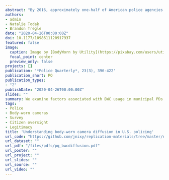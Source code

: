 ```yaml
---
abstract: "By 2016, approximately one-half of American police agencies had adopted body-worn cameras (BWCs). Though a growing body of research has examined the impact of BWCs on outcomes such as use of force, complaints, and perceptions of police, few have considered how and why some agencies adopted BWCs, while others have not. With guidance from the diffusion of innovations paradigm, the current study explores variation in BWC adoption by police agencies. Drawing on a survey administered to a national probability sample of 665 municipal police executives in the spring of 2018, we found agency size, region, and the demographic composition of municipalities were associated with BWC usage. We then examined executives’ support for (or opposition to) legislation that would require BWC footage to be released publicly. Results suggest (1) a variety of environmental factors were associated with support, and (2) the correlates of support varied across agencies of different sizes."
authors:
- admin
- Natalie Todak
- Brandon Tregle
date: "2020-04-26T00:00:00Z"
doi: 10.1177/1098611120917937
featured: false
image:
  caption: Image by [BodyWorn by Utility](https://pixabay.com/users/utility_inc-1078771/?utm_source=link-attribution&utm_medium=referral&utm_campaign=image&utm_content=794100) from [Pixabay](https://pixabay.com/photos/bodyworn-body-camera-794100/)
  focal_point: center
  preview_only: false
projects: []
publication: '*Police Quarterly*, 23(3), 396-422'
publication_short: PQ
publication_types:
- "2"
publishDate: "2020-04-26T00:00:00Z"
slides: ""
summary: We examine factors associated with BWC usage in municipal PDs as of 2018.
tags:
- Police
- Body-worn cameras
- Survey
- Citizen oversight
- Legitimacy
title: 'Understanding body-worn camera diffusion in U.S. policing'
url_code: "https://github.com/jnixy/replication-materials/tree/master/nix_et_al_PQ_2020"
url_dataset: ""
url_pdf: "/files/pdfs/pq_bwcdiffusion.pdf"
url_poster: ""
url_project: ""
url_slides: ""
url_source: ""
url_video: ""
---
```


